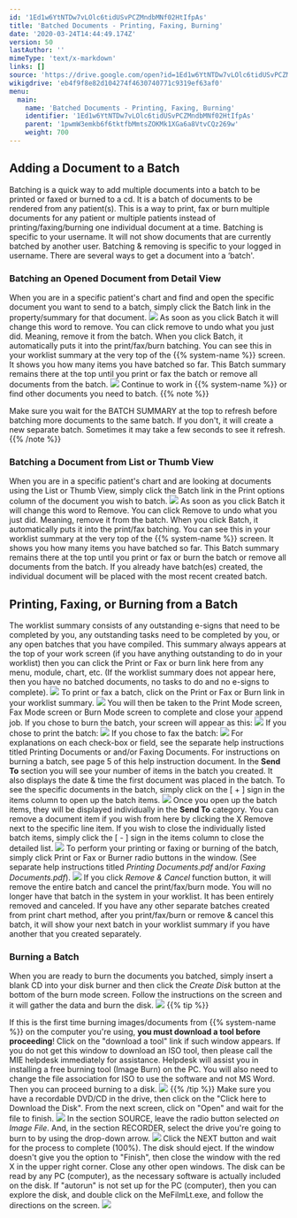 ```yaml
---
id: '1Ed1w6YtNTDw7vLOlc6tidUSvPCZMndbMNf02HtIfpAs'
title: 'Batched Documents - Printing, Faxing, Burning'
date: '2020-03-24T14:44:49.174Z'
version: 50
lastAuthor: ''
mimeType: 'text/x-markdown'
links: []
source: 'https://drive.google.com/open?id=1Ed1w6YtNTDw7vLOlc6tidUSvPCZMndbMNf02HtIfpAs'
wikigdrive: 'eb4f9f8e82d104274f4630740771c9319ef63af0'
menu:
  main:
    name: 'Batched Documents - Printing, Faxing, Burning'
    identifier: '1Ed1w6YtNTDw7vLOlc6tidUSvPCZMndbMNf02HtIfpAs'
    parent: '1pwmW3emkb6f6tktfbMmtsZOKMk1XGa6a8VtvCQz269w'
    weight: 700
---
```

## Adding a Document to a Batch

Batching is a quick way to add multiple documents into a batch to be printed or faxed or burned to a cd. It is a batch of documents to be rendered from any patient(s). This is a way to print, fax or burn multiple documents for any patient or multiple patients instead of printing/faxing/burning one individual document at a time.
Batching is specific to your username. It will not show documents that are currently batched by another user. Batching & removing is specific to your logged in username.
There are several ways to get a document into a ‘batch'.

### Batching an Opened Document from Detail View

When you are in a specific patient's chart and find and open the specific document you want to send to a batch, simply click the Batch link in the property/summary for that document.
![](batched-documents-printing,-faxing,-burning.assets/10000000000004D30000016A63EAEFFED066E4BA.png)
As soon as you click Batch it will change this word to remove. You can click remove to undo what you just did. Meaning, remove it from the batch. When you click Batch, it automatically puts it into the print/fax/burn batching. You can see this in your worklist summary at the very top of the {{% system-name %}} screen. It shows you how many items you have batched so far. This Batch summary remains there at the top until you print or fax the batch or remove all documents from the batch.
![](batched-documents-printing,-faxing,-burning.assets/100000000000042D000000FAB7C4802FECFBDC69.png)
Continue to work in {{% system-name %}} or find other documents you need to batch.
{{% note %}}

Make sure you wait for the BATCH SUMMARY at the top to refresh before batching more documents to the same batch. If you don't, it will create a new separate batch. Sometimes it may take a few seconds to see it refresh.
{{% /note %}}

### Batching a Document from List or Thumb View

When you are in a specific patient's chart and are looking at documents using the List or Thumb View, simply click the Batch link in the Print options column of the document you wish to batch.
![](batched-documents-printing,-faxing,-burning.assets/10000000000004710000015A763A96DC1C16568A.png)
As soon as you click Batch it will change this word to Remove. You can click Remove to undo what you just did. Meaning, remove it from the batch. When you click Batch, it automatically puts it into the print/fax batching. You can see this in your worklist summary at the very top of the {{% system-name %}} screen. It shows you how many items you have batched so far. This Batch summary remains there at the top until you print or fax or burn the batch or remove all documents from the batch. If you already have batch(es) created, the individual document will be placed with the most recent created batch.


## Printing, Faxing, or Burning from a Batch

The worklist summary consists of any outstanding e-signs that need to be completed by you, any outstanding tasks need to be completed by you, or any open batches that you have compiled. This summary always appears at the top of your work screen (if you have anything outstanding to do in your worklist) then you can click the Print or Fax or burn link here from any menu, module, chart, etc. (If the worklist summary does not appear here, then you have no batched documents, no tasks to do and no e-signs to complete).
![](batched-documents-printing,-faxing,-burning.assets/100000000000024D000000C16CABD043FF907944.png)
To print or fax a batch, click on the Print or Fax or Burn link in your worklist summary.
![](batched-documents-printing,-faxing,-burning.assets/10000000000001F3000000121982AB9C869EDA0C.png)
You will then be taken to the Print Mode screen, Fax Mode screen or Burn Mode screen to complete and close your append job. If you chose to burn the batch, your screen will appear as this:
![](batched-documents-printing,-faxing,-burning.assets/10000000000001CF0000015791E0E6907EED90AE.png)
If you chose to print the batch:
![](batched-documents-printing,-faxing,-burning.assets/10000000000001C00000018D7675E2A3E1B3D567.png)
If you chose to fax the batch:
![](batched-documents-printing,-faxing,-burning.assets/10000000000001C8000001C93785FDE9C52B30BF.png)
For explanations on each check-box or field, see the separate help instructions titled Printing Documents or and/or Faxing Documents. For instructions on burning a batch, see page 5 of this help instruction document.
In the **Send To** section you will see your number of items in the batch you created. It also displays the date & time the first document was placed in the batch.
To see the specific documents in the batch, simply click on the [ + ] sign in the items column to open up the batch items.
![](batched-documents-printing,-faxing,-burning.assets/10000000000001AB0000007892EA43538D99B04F.png)
Once you open up the batch items, they will be displayed individually in the **Send To** category.
You can remove a document item if you wish from here by clicking the X Remove next to the specific line item.
If you wish to close the individually listed batch items, simply click the [ - ] sign in the items column to close the detailed list.
![](batched-documents-printing,-faxing,-burning.assets/10000000000001C3000001233E7F91F3BDAA1E29.png)
To perform your printing or faxing or burning of the batch, simply click Print or Fax or Burner radio buttons in the window.
(See separate help instructions titled *Printing Documents.pdf* and/or *Faxing Documents.pdf*).
![](batched-documents-printing,-faxing,-burning.assets/10000000000001C00000018D7675E2A3E1B3D567.png)
If you click *Remove & Cancel* function button, it will remove the entire batch and cancel the print/fax/burn mode. You will no longer have that batch in the system in your worklist. It has been entirely removed and canceled.
If you have any other separate batches created from print chart method, after you print/fax/burn or remove & cancel this batch, it will show your next batch in your worklist summary if you have another that you created separately.

### Burning a Batch

When you are ready to burn the documents you batched, simply insert a blank CD into your disk burner and then click the *Create Disk* button at the bottom of the burn mode screen. Follow the instructions on the screen and it will gather the data and burn the disk.
![](batched-documents-printing,-faxing,-burning.assets/10000000000001CF0000015791E0E6907EED90AE.png)
{{% tip %}}

If this is the first time burning images/documents from {{% system-name %}} on the computer you're using, **you must download a tool before proceeding**! Click on the "download a tool" link if such window appears. If you do not get this window to download an ISO tool, then please call the MIE helpdesk immediately for assistance. Helpdesk will assist you in installing a free burning tool (Image Burn) on the PC. You will also need to change the file association for ISO to use the software and not MS Word. Then you can proceed burning to a disk. ![](batched-documents-printing,-faxing,-burning.assets/100000000000026D000000B3B9934A211BF8E7DA.png)
{{% /tip %}}
Make sure you have a recordable DVD/CD in the drive, then click on the "Click here to Download the Disk".
From the next screen, click on "Open" and wait for the file to finish.
![](batched-documents-printing,-faxing,-burning.assets/100000000000019400000111A444210842656D48.png)
In the section SOURCE, leave the radio button selected *on Image File*.
And, in the section RECORDER, select the drive you're going to burn to by using the drop-down arrow.
![](batched-documents-printing,-faxing,-burning.assets/100000000000025D0000018259BC48CF97A6EB94.png)
Click the NEXT button and wait for the process to complete (100%). The disk should eject.
If the window doesn't give you the option to "Finish", then close the window with the red X in the upper right corner.
Close any other open windows.
The disk can be read by any PC (computer), as the necessary software is actually included on the disk.
If "autorun" is not set up for the PC (computer), then you can explore the disk, and double click on the MeFilmLt.exe, and follow the directions on the screen.
![](batched-documents-printing,-faxing,-burning.assets/10000000000002900000023CD9C64CDB420F32A3.png)
